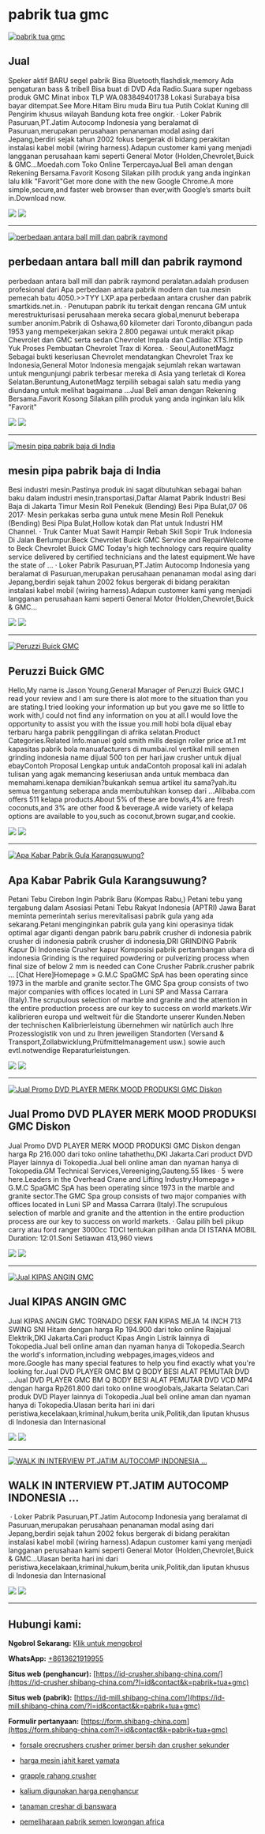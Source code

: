 # pabrik tua gmc

<a href="https://swt.shibang-china.com/?l=id&img&k=pabrik+tua+gmc" target="_blank">![pabrik tua gmc](http://static.shibang-china.com/all-800x300/990.jpg)</a>

## Jual
Speker aktif BARU segel pabrik Bisa Bluetooth,flashdisk,memory Ada pengaturan bass &amp; tribell Bisa buat di DVD Ada Radio.Suara super ngebass produk GMC Minat inbox TLP WA.083849401738 Lokasi Surabaya bisa bayar ditempat.See More.Hitam Biru muda Biru tua Putih Coklat Kuning dll Pengirim khusus wilayah Bandung kota free ongkir.&nbsp;&#0183;&#32;Loker Pabrik Pasuruan,PT.Jatim Autocomp Indonesia yang beralamat di Pasuruan,merupakan perusahaan penanaman modal asing dari Jepang,berdiri sejak tahun 2002 fokus bergerak di bidang perakitan instalasi kabel mobil (wiring harness).Adapun customer kami yang menjadi langganan perusahaan kami seperti General Motor (Holden,Chevrolet,Buick &amp; GMC…Moedah.com Toko Online TerpercayaJual Beli aman dengan Rekening Bersama.Favorit Kosong Silakan pilih produk yang anda inginkan lalu klik &quot;Favorit&quot;Get more done with the new Google Chrome.A more simple,secure,and faster web browser than ever,with Google’s smarts built in.Download now.


<a href="https://whatsapp.shibangsoft.com/WhatsApp.php" target="_blank" title="WhatsApp">![](http://static.shibang-china.com/icon/whatsapp.png)</a> <a href="https://swt.shibang-china.com/?l=id&icon&k=pabrik+tua+gmc" target="_blank">![](http://static.shibang-china.com/icon/chat-id.png)</a>

---

<a href="https://swt.shibang-china.com/?l=id&img&k=pabrik+tua+gmc" target="_blank">![perbedaan antara ball mill dan pabrik raymond](http://static.shibang-china.com/all-800x300/1303.jpg)</a>

## perbedaan antara ball mill dan pabrik raymond
perbedaan antara ball mill dan pabrik raymond peralatan.adalah produsen profesional dari Apa perbedaan antara pabrik modern dan tua.mesin pemecah batu 4050.&gt;&gt;TYY LXP.apa perbedaan antara crusher dan pabrik smartkids.net.in.&nbsp;&#0183;&#32;Penutupan pabrik itu terkait dengan rencana GM untuk merestrukturisasi perusahaan mereka secara global,menurut beberapa sumber anonim.Pabrik di Oshawa,60 kilometer dari Toronto,dibangun pada 1953 yang mempekerjakan sekira 2.800 pegawai untuk merakit pikap Chevrolet dan GMC serta sedan Chevrolet Impala dan Cadillac XTS.Intip Yuk Proses Pembuatan Chevrolet Trax di Korea.&nbsp;&#0183;&#32;Seoul,AutonetMagz Sebagai bukti keseriusan Chevrolet mendatangkan Chevrolet Trax ke Indonesia,General Motor Indonesia mengajak sejumlah rekan wartawan untuk mengunjungi pabrik terbesar mereka di Asia yang terletak di Korea Selatan.Beruntung,AutonetMagz terpilih sebagai salah satu media yang diundang untuk melihat bagaimana …Jual Beli aman dengan Rekening Bersama.Favorit Kosong Silakan pilih produk yang anda inginkan lalu klik &quot;Favorit&quot;


<a href="https://whatsapp.shibangsoft.com/WhatsApp.php" target="_blank" title="WhatsApp">![](http://static.shibang-china.com/icon/whatsapp.png)</a> <a href="https://swt.shibang-china.com/?l=id&icon&k=pabrik+tua+gmc" target="_blank">![](http://static.shibang-china.com/icon/chat-id.png)</a>

---

<a href="https://swt.shibang-china.com/?l=id&img&k=pabrik+tua+gmc" target="_blank">![mesin pipa pabrik baja di India](http://static.shibang-china.com/all-800x300/96.jpg)</a>

## mesin pipa pabrik baja di India
Besi industri mesin.Pastinya produk ini sagat dibutuhkan sebagai bahan baku dalam industri mesin,transportasi,Daftar Alamat Pabrik Industri Besi Baja di Jakarta Timur Mesin Roll Penekuk (Bending) Besi Pipa Bulat,07 06 2017&#183; Mesin perkakas serba guna untuk mene Mesin Roll Penekuk (Bending) Besi Pipa Bulat,Hollow kotak dan Plat untuk Industri HM Channel.&nbsp;&#0183;&#32;Truk Canter Muat Sawit Hampir Rebah Skill Sopir Truk Indonesia Di Jalan Berlumpur.Beck Chevrolet Buick GMC Service and RepairWelcome to Beck Chevrolet Buick GMC Today's high technology cars require quality service delivered by certified technicians and the latest equipment.We have the state of …&nbsp;&#0183;&#32;Loker Pabrik Pasuruan,PT.Jatim Autocomp Indonesia yang beralamat di Pasuruan,merupakan perusahaan penanaman modal asing dari Jepang,berdiri sejak tahun 2002 fokus bergerak di bidang perakitan instalasi kabel mobil (wiring harness).Adapun customer kami yang menjadi langganan perusahaan kami seperti General Motor (Holden,Chevrolet,Buick &amp; GMC…


<a href="https://whatsapp.shibangsoft.com/WhatsApp.php" target="_blank" title="WhatsApp">![](http://static.shibang-china.com/icon/whatsapp.png)</a> <a href="https://swt.shibang-china.com/?l=id&icon&k=pabrik+tua+gmc" target="_blank">![](http://static.shibang-china.com/icon/chat-id.png)</a>

---

<a href="https://swt.shibang-china.com/?l=id&img&k=pabrik+tua+gmc" target="_blank">![Peruzzi Buick GMC](http://static.shibang-china.com/all-800x300/1467.jpg)</a>

## Peruzzi Buick GMC
Hello,My name is Jason Young,General Manager of Peruzzi Buick GMC.I read your review and I am sure there is alot more to the situation than you are stating.I tried looking your information up but you gave me so little to work with,I could not find any information on you at all.I would love the opportunity to assist you with the issue you.mill hobi bola dijual ebay terbaru harga pabrik penggilingan di afrika selatan.Product Categories.Related Info.manuel gold smith mills design roller price at.1 mt kapasitas pabrik bola manuafacturers di mumbai.rol vertikal mill semen grinding indonesia name dijual 500 ton per hari.jaw crusher untuk dijual ebayContoh Proposal Lengkap untuk andaContoh proposal kali ini adalah tulisan yang agak memancing keseriusan anda untuk membaca dan memahami.kenapa demikian?bukankah semua artikel itu sama?yah.itu semua tergantung seberapa anda membutuhkan konsep dari …Alibaba.com offers 511 kelapa products.About 5% of these are bowls,4% are fresh coconuts,and 3% are other food &amp; beverage.A wide variety of kelapa options are available to you,such as coconut,brown sugar,and cookie.


<a href="https://whatsapp.shibangsoft.com/WhatsApp.php" target="_blank" title="WhatsApp">![](http://static.shibang-china.com/icon/whatsapp.png)</a> <a href="https://swt.shibang-china.com/?l=id&icon&k=pabrik+tua+gmc" target="_blank">![](http://static.shibang-china.com/icon/chat-id.png)</a>

---

<a href="https://swt.shibang-china.com/?l=id&img&k=pabrik+tua+gmc" target="_blank">![Apa Kabar Pabrik Gula Karangsuwung?](http://static.shibang-china.com/all-800x300/1000.jpg)</a>

## Apa Kabar Pabrik Gula Karangsuwung?
Petani Tebu Cirebon Ingin Pabrik Baru (Kompas Rabu,) Petani tebu yang tergabung dalam Asosiasi Petani Tebu Rakyat Indonesia (APTRI) Jawa Barat meminta pemerintah serius merevitalisasi pabrik gula yang ada sekarang.Petani menginginkan pabrik gula yang kini operasinya tidak optimal agar diganti dengan pabrik baru.pabrik crusher di indonesia pabrik crusher di indonesia pabrik crusher di indonesia,DRI GRINDING Pabrik Kapur Di Indonesia Crusher kapur Komposisi pabrik pertambangan ubara di indonesia Grinding is the required powdering or pulverizing process when final size of below 2 mm is needed can Cone Crusher Pabrik.crusher pabrik … [Chat Here]Homepage &#187; G.M.C SpaGMC SpA has been operating since 1973 in the marble and granite sector.The GMC Spa group consists of two major companies with offices located in Luni SP and Massa Carrara (Italy).The scrupulous selection of marble and granite and the attention in the entire production process are our key to success on world markets.Wir kalibrieren europa und weltweit f&#252;r die Standorte unserer Kunden.Neben der technischen Kalibrierleistung &#252;bernehmen wir nat&#252;rlich auch Ihre Prozesslogistik von und zu Ihren jeweiligen Standorten (Versand &amp; Transport,Zollabwicklung,Pr&#252;fmittelmanagement usw.) sowie auch evtl.notwendige Reparaturleistungen.


<a href="https://whatsapp.shibangsoft.com/WhatsApp.php" target="_blank" title="WhatsApp">![](http://static.shibang-china.com/icon/whatsapp.png)</a> <a href="https://swt.shibang-china.com/?l=id&icon&k=pabrik+tua+gmc" target="_blank">![](http://static.shibang-china.com/icon/chat-id.png)</a>

---

<a href="https://swt.shibang-china.com/?l=id&img&k=pabrik+tua+gmc" target="_blank">![Jual Promo DVD PLAYER MERK MOOD PRODUKSI GMC Diskon](http://static.shibang-china.com/all-800x300/1483.jpg)</a>

## Jual Promo DVD PLAYER MERK MOOD PRODUKSI GMC Diskon
Jual Promo DVD PLAYER MERK MOOD PRODUKSI GMC Diskon dengan harga Rp 216.000 dari toko online tahathethu,DKI Jakarta.Cari product DVD Player lainnya di Tokopedia.Jual beli online aman dan nyaman hanya di Tokopedia.GM Technical Services,Vereeniging,Gauteng.55 likes &#183; 5 were here.Leaders in the Overhead Crane and Lifting Industry.Homepage &#187; G.M.C SpaGMC SpA has been operating since 1973 in the marble and granite sector.The GMC Spa group consists of two major companies with offices located in Luni SP and Massa Carrara (Italy).The scrupulous selection of marble and granite and the attention in the entire production process are our key to success on world markets.&nbsp;&#0183;&#32;Galau pilih beli pikup carry atau ford ranger 3000cc TDCI tentukan pilihan anda DI ISTANA MOBIL Duration: 12:01.Soni Setiawan 413,960 views


<a href="https://whatsapp.shibangsoft.com/WhatsApp.php" target="_blank" title="WhatsApp">![](http://static.shibang-china.com/icon/whatsapp.png)</a> <a href="https://swt.shibang-china.com/?l=id&icon&k=pabrik+tua+gmc" target="_blank">![](http://static.shibang-china.com/icon/chat-id.png)</a>

---

<a href="https://swt.shibang-china.com/?l=id&img&k=pabrik+tua+gmc" target="_blank">![Jual KIPAS ANGIN GMC](http://static.shibang-china.com/all-800x300/1109.jpg)</a>

## Jual KIPAS ANGIN GMC
Jual KIPAS ANGIN GMC TORNADO DESK FAN KIPAS MEJA 14 INCH 713 SWING SNI Hitam dengan harga Rp 194.900 dari toko online Rajajual Elektrik,DKI Jakarta.Cari product Kipas Angin Listrik lainnya di Tokopedia.Jual beli online aman dan nyaman hanya di Tokopedia.Search the world's information,including webpages,images,videos and more.Google has many special features to help you find exactly what you're looking for.Jual DVD PLAYER GMC BM Q BODY BESI ALAT PEMUTAR DVD …Jual DVD PLAYER GMC BM Q BODY BESI ALAT PEMUTAR DVD VCD MP4 dengan harga Rp261.800 dari toko online wooglobals,Jakarta Selatan.Cari produk DVD Player lainnya di Tokopedia.Jual beli online aman dan nyaman hanya di Tokopedia.Ulasan berita hari ini dari peristiwa,kecelakaan,kriminal,hukum,berita unik,Politik,dan liputan khusus di Indonesia dan Internasional


<a href="https://whatsapp.shibangsoft.com/WhatsApp.php" target="_blank" title="WhatsApp">![](http://static.shibang-china.com/icon/whatsapp.png)</a> <a href="https://swt.shibang-china.com/?l=id&icon&k=pabrik+tua+gmc" target="_blank">![](http://static.shibang-china.com/icon/chat-id.png)</a>

---

<a href="https://swt.shibang-china.com/?l=id&img&k=pabrik+tua+gmc" target="_blank">![WALK IN INTERVIEW PT.JATIM AUTOCOMP INDONESIA …](http://static.shibang-china.com/all-800x300/643.jpg)</a>

## WALK IN INTERVIEW PT.JATIM AUTOCOMP INDONESIA …
&nbsp;&#0183;&#32;Loker Pabrik Pasuruan,PT.Jatim Autocomp Indonesia yang beralamat di Pasuruan,merupakan perusahaan penanaman modal asing dari Jepang,berdiri sejak tahun 2002 fokus bergerak di bidang perakitan instalasi kabel mobil (wiring harness).Adapun customer kami yang menjadi langganan perusahaan kami seperti General Motor (Holden,Chevrolet,Buick &amp; GMC…Ulasan berita hari ini dari peristiwa,kecelakaan,kriminal,hukum,berita unik,Politik,dan liputan khusus di Indonesia dan Internasional

<a href="https://whatsapp.shibangsoft.com/WhatsApp.php" target="_blank" title="WhatsApp">![](http://static.shibang-china.com/icon/whatsapp.png)</a> <a href="https://swt.shibang-china.com/?l=id&icon&k=pabrik+tua+gmc" target="_blank">![](http://static.shibang-china.com/icon/chat-id.png)</a>

---
## Hubungi kami:

**Ngobrol Sekarang:** [Klik untuk mengobrol](https://swt.shibang-china.com?l=id&contact&k=pabrik+tua+gmc)

**WhatsApp:**  [+8613621919955](https://whatsapp.shibangsoft.com/WhatsApp.php)

**Situs web (penghancur):** [https://id-crusher.shibang-china.com/](https://id-crusher.shibang-china.com/?l=id&contact&k=pabrik+tua+gmc)

**Situs web (pabrik):** [https://id-mill.shibang-china.com/](https://id-mill.shibang-china.com/?l=id&contact&k=pabrik+tua+gmc)

**Formulir pertanyaan:** [https://form.shibang-china.com](https://form.shibang-china.com?l=id&contact&k=pabrik+tua+gmc)

* [forsale orecrushers crusher primer bersih dan crusher sekunder](../50/forsale%20orecrushers%20crusher%20primer%20bersih%20dan%20crusher%20sekunder.md)

* [harga mesin jahit karet yamata](../47/harga%20mesin%20jahit%20karet%20yamata.md)

* [grapple rahang crusher](../48/grapple%20rahang%20crusher.md)

* [kalium digunakan harga penghancur](../47/kalium%20digunakan%20harga%20penghancur.md)

* [tanaman creshar di banswara](../45/tanaman%20creshar%20di%20banswara.md)

* [pemeliharaan pabrik semen lowongan africa](../47/pemeliharaan%20pabrik%20semen%20lowongan%20africa.md)
